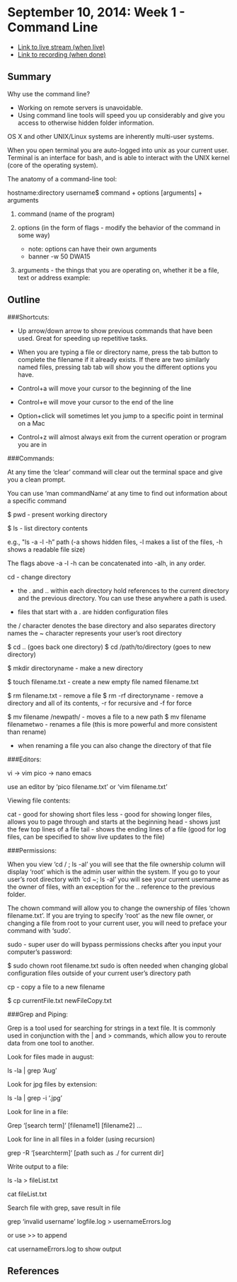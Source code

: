 # September 10, 2014: Week 1 - Command Line

* [Link to live stream (when live)]()
* [Link to recording (when done)]()

## Summary
Why use the command line?

- Working on remote servers is unavoidable.
- Using command line tools will speed you up considerably and give you access to otherwise hidden folder information.

OS X and other UNIX/Linux systems are inherently multi-user systems.

When you open terminal you are auto-logged into unix as your current user. Terminal is an interface for bash, and is able to interact with the UNIX kernel (core of the operating system).

The anatomy of a command-line tool:

hostname:directory username$  command + options [arguments] + arguments

1) command (name of the program) 

2) options (in the form of flags - modify the behavior of the command in some way)
    - note: options can have their own arguments
    - banner -w 50 DWA15

3) arguments - the things that you are operating on, whether it be a file, text or address
example: 

## Outline
###Shortcuts:

- Up arrow/down arrow to show previous commands that have been used. Great for speeding up repetitive tasks.

- When you are typing a file or directory name, press the tab button to complete the filename if it already exists. If there are two similarly named files, pressing tab tab will show you the different options you have.

- Control+a will move your cursor to the beginning of the line
- Control+e will move your cursor to the end of the line
- Option+click will sometimes let you jump to a specific point in terminal on a Mac
- Control+z will almost always exit from the current operation or program you are in

###Commands:

At any time the ‘clear’ command will clear out the terminal space and give you a clean prompt.

You can use ‘man commandName’ at any time to find out information about a specific command

$ pwd - present working directory

$ ls - list directory contents

e.g.,
"ls -a -l -h” path  (-a shows hidden files, -l makes a list of the files, -h shows a readable file size)

The flags above -a -l -h can be concatenated into -alh, in any order.

cd - change directory

- the . and .. within each directory hold references to the current directory and the previous directory. You can use these anywhere a path is used.

- files that start with a . are hidden configuration files

the / character denotes the base directory and also separates directory names
the ~ character represents your user’s root directory

$ cd .. (goes back one directory)
$ cd /path/to/directory (goes to new  directory)

$ mkdir directoryname - make a new directory

$ touch filename.txt - create a new empty file named filename.txt

$ rm filename.txt - remove a file
$ rm -rf directoryname - remove a directory and all of its contents, -r for recursive and -f for force

$ mv filename /newpath/ - moves a file to a new path
$ mv filename filenametwo - renames a file (this is more powerful and more consistent than rename)
- when renaming a file you can also change the directory of that file

###Editors:

vi -> vim
pico -> nano
emacs

use an editor by ‘pico filename.txt’ or ‘vim filename.txt’

Viewing file contents:

cat - good for showing short files
less - good for showing longer files, allows you to page through and starts at the beginning
head - shows just the few top lines of a file
tail - shows the ending lines of a file (good for log files, can be specified to show live updates to the file)

###Permissions:

When you view ‘cd / ; ls -al’ you will see that the file ownership column will display ‘root’ which is the admin user within the system. If you go to your user’s root directory with ‘cd ~; ls -al’ you will see your current username as the owner of files, with an exception for the .. reference to the previous folder. 

The chown command will allow you to change the ownership of files ‘chown filename.txt’. If you are trying to specify ‘root’ as the new file owner, or changing a file from root to your current user, you will need to preface your command with ‘sudo’.

sudo - super user do will bypass permissions checks after you input your computer’s password:

$ sudo chown root filename.txt 
sudo is often needed when changing global configuration files outside of your current user’s directory path

cp - copy a file to a new filename

$ cp currentFile.txt newFileCopy.txt

###Grep and Piping:

Grep is a tool used for searching for strings in a text file. It is commonly used in conjunction with the | and > commands, which allow you to reroute data from one tool to another.

Look for files made in august:

ls -la | grep ‘Aug’

Look for jpg files by extension:

ls -la | grep -i ‘.jpg’

Look for line in a file:

Grep ‘[search term]’ [filename1] [filename2] …

Look for line in all files in a folder (using recursion)

grep -R ‘[searchterm]’ [path such as ./ for current dir]

Write output to a file:

ls -la > fileList.txt

cat fileList.txt

Search file with grep, save result in file

grep ‘invalid username’ logfile.log > usernameErrors.log

or use >> to append

cat usernameErrors.log to show output

## References
